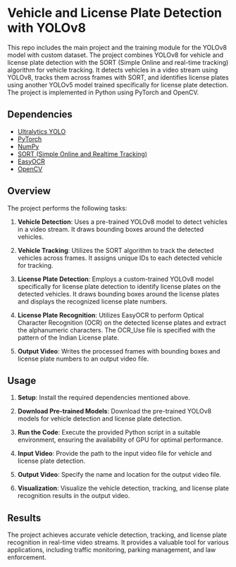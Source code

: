 

# Vehicle and License Plate Detection with YOLOv8

This repo includes the main project and the training module for the YOLOv8 model with custom dataset. 
The project combines YOLOv8 for vehicle and license plate detection with the SORT (Simple Online and real-time tracking) algorithm for vehicle tracking. It detects vehicles in a video stream using YOLOv8, tracks them across frames with SORT, and identifies license plates using another YOLOv5 model trained specifically for license plate detection. The project is implemented in Python using PyTorch and OpenCV.

## Dependencies

- [Ultralytics YOLO](https://github.com/ultralytics/yolov8)
- [PyTorch](https://pytorch.org/)
- [NumPy](https://numpy.org/)
- [SORT (Simple Online and Realtime Tracking)](https://github.com/abewley/sort)
- [EasyOCR](https://github.com/JaidedAI/EasyOCR)
- [OpenCV](https://opencv.org/)

## Overview

The project performs the following tasks:

1. **Vehicle Detection**: Uses a pre-trained YOLOv8 model to detect vehicles in a video stream. It draws bounding boxes around the detected vehicles.

2. **Vehicle Tracking**: Utilizes the SORT algorithm to track the detected vehicles across frames. It assigns unique IDs to each detected vehicle for tracking.

3. **License Plate Detection**: Employs a custom-trained YOLOv8 model specifically for license plate detection to identify license plates on the detected vehicles. It draws bounding boxes around the license plates and displays the recognized license plate numbers.

4. **License Plate Recognition**: Utilizes EasyOCR to perform Optical Character Recognition (OCR) on the detected license plates and extract the alphanumeric characters. The OCR_Use file is specified with the pattern of the Indian License plate.
   
5. **Output Video**: Writes the processed frames with bounding boxes and license plate numbers to an output video file.

## Usage

1. **Setup**: Install the required dependencies mentioned above.

2. **Download Pre-trained Models**: Download the pre-trained YOLOv8 models for vehicle detection and license plate detection.

3. **Run the Code**: Execute the provided Python script in a suitable environment, ensuring the availability of GPU for optimal performance.

4. **Input Video**: Provide the path to the input video file for vehicle and license plate detection.

5. **Output Video**: Specify the name and location for the output video file.

6. **Visualization**: Visualize the vehicle detection, tracking, and license plate recognition results in the output video.

## Results

The project achieves accurate vehicle detection, tracking, and license plate recognition in real-time video streams. It provides a valuable tool for various applications, including traffic monitoring, parking management, and law enforcement.

